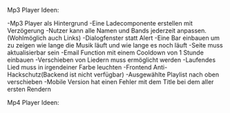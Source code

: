 Mp3 Player Ideen:

-Mp3 Player als Hintergrund
-Eine Ladecomponente erstellen mit Verzögerung
-Nutzer kann alle Namen und Bands jederzeit anpassen.(Wohlmöglich auch Links)
-Dialogfenster statt Alert
-Eine Bar einbauen um zu zeigen wie lange die Musik läuft und wie lange es noch läuft
-Seite muss aktualisierbar sein
-Email Function mit einem Cooldown von 1 Stunde einbauen
-Verschieben von Liedern muss ermöglicht werden
-Laufendes Lied muss in irgendeiner Farbe leuchten
-Frontend Anti-Hackschutz(Backend ist nicht verfügbar)
-Ausgewählte Playlist nach oben verschieben
-Mobile Version hat einen Fehler mit dem Title bei dem aller ersten Rendern

Mp4 Player Ideen:
